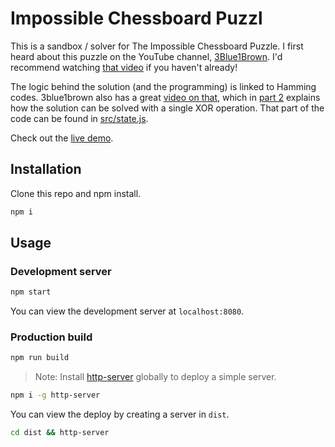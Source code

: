 # Impossible Chessboard Puzzl
This is a sandbox / solver for The Impossible Chessboard Puzzle. I first heard about this puzzle on the YouTube channel, [3Blue1Brown](https://www.youtube.com/c/3blue1brown/). I'd recommend watching [that video](https://www.youtube.com/watch?v=wTJI_WuZSwE&t=14s) if you haven't already!

The logic behind the solution (and the programming) is linked to Hamming codes. 3blue1brown also has a great [video on that](https://www.youtube.com/watch?v=X8jsijhllIA), which in [part 2](https://www.youtube.com/watch?v=b3NxrZOu_CE) explains how the solution can be solved with a single XOR operation. That part of the code can be found in [src/state.js](src/state.js).

Check out the [live demo](http://funwithtriangles.net/impossible-chessboard/).

## Installation

Clone this repo and npm install.

```bash
npm i
```

## Usage

### Development server

```bash
npm start
```

You can view the development server at `localhost:8080`.

### Production build

```bash
npm run build
```

> Note: Install [http-server](https://www.npmjs.com/package/http-server) globally to deploy a simple server.

```bash
npm i -g http-server
```

You can view the deploy by creating a server in `dist`.

```bash
cd dist && http-server
```